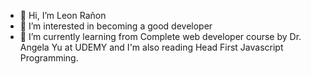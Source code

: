 - 👋 Hi, I’m Leon Rañon
- 👀 I’m interested in becoming a good developer
- 🌱 I’m currently learning from Complete web developer course by Dr. Angela Yu at UDEMY and I'm also reading Head First Javascript Programming.  


<!---
JLeon24/JLeon24 is a ✨ special ✨ repository because its `README.md` (this file) appears on your GitHub profile.
You can click the Preview link to take a look at your changes.
--->

